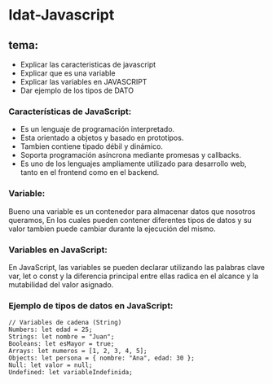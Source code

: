 
# Idat-Javascript

## tema: 
- Explicar las caracteristicas de javascript
- Explicar que es una variable
- Explicar las variables en JAVASCRIPT
- Dar ejemplo de los tipos de DATO 

### Características de JavaScript:
- Es un lenguaje de programación interpretado.
- Esta orientado a objetos y basado en prototipos.
- Tambien contiene tipado débil y dinámico.
- Soporta programación asíncrona mediante promesas y callbacks.
- Es uno de los lenguajes ampliamente utilizado para desarrollo web, tanto en el frontend como en el backend.

### Variable:

Bueno una variable es un contenedor para almacenar datos que nosotros queramos, En los cuales pueden contener diferentes tipos de datos y su valor tambien puede cambiar durante la ejecución del mismo.

### Variables en JavaScript:

En JavaScript, las variables se pueden declarar utilizando las palabras clave var, let o const y la diferencia principal entre ellas radica en el alcance y la mutabilidad del valor asignado.

### Ejemplo de tipos de datos en JavaScript:
```
// Variables de cadena (String)
Numbers: let edad = 25;
Strings: let nombre = "Juan";
Booleans: let esMayor = true;
Arrays: let numeros = [1, 2, 3, 4, 5];
Objects: let persona = { nombre: "Ana", edad: 30 };
Null: let valor = null;
Undefined: let variableIndefinida;